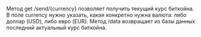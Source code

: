 Метод get /send/{currency} позволяет получить текущий курс биткойна. В поле currency нужно указать, какая конкретно нужна валюта: либо доллар (USD), либо евро (EUR).
Метод /data возвращает из базы данных последний актуальный курс биткойна.
